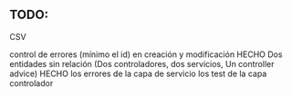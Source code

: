 ## TODO: ##

CSV

control de errores (mínimo el id) en creación y modificación HECHO
Dos entidades sin relación (Dos controladores, dos servicios, Un controller advice) HECHO
los errores de la capa de servicio
los test de la capa controlador
